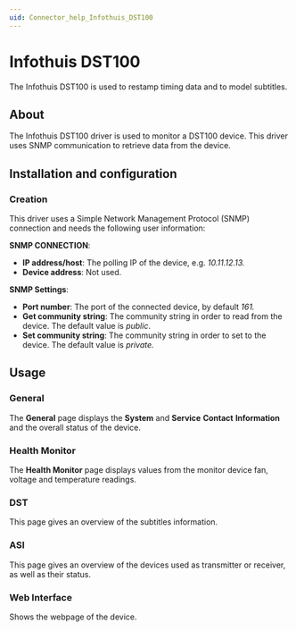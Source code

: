```yaml
---
uid: Connector_help_Infothuis_DST100
---
```


# Infothuis DST100

The Infothuis DST100 is used to restamp timing data and to model subtitles.

## About

The Infothuis DST100 driver is used to monitor a DST100 device. This driver uses SNMP communication to retrieve data from the device.

## Installation and configuration

### Creation

This driver uses a Simple Network Management Protocol (SNMP) connection and needs the following user information:

**SNMP CONNECTION**:

- **IP address/host**: The polling IP of the device, e.g. *10.11.12.13.*
- **Device address**: Not used.

**SNMP Settings**:

- **Port number**: The port of the connected device, by default *161.*
- **Get community string**: The community string in order to read from the device. The default value is *public*.
- **Set community string**: The community string in order to set to the device. The default value is *private.*

## Usage

### General

The **General** page displays the **System** and **Service** **Contact** **Information** and the overall status of the device.

### Health Monitor

The **Health Monitor** page displays values from the monitor device fan, voltage and temperature readings.

### DST

This page gives an overview of the subtitles information.

### ASI

This page gives an overview of the devices used as transmitter or receiver, as well as their status.

### Web Interface

Shows the webpage of the device.
